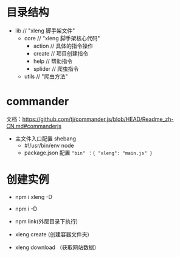 # 目录结构

- lib // "xleng 脚手架文件"
  - core // "xleng 脚手架核心代码"
    - action // 具体的指令操作
    - create // 项目创建指令
    - help // 帮助指令
    - splider // 爬虫指令
  - utils // "爬虫方法"

# commander

文档：https://github.com/tj/commander.js/blob/HEAD/Readme_zh-CN.md#commanderjs

- 主文件入口配置 shebang
  - #!/usr/bin/env node
  - package.json 配置 `"bin" ：{ "xleng": "main.js" }`

# 创建实例

- npm i xleng -D

- npm i -D

- npm link(外层目录下执行)

- xleng create (创建容器文件夹)

- xleng download （获取网站数据）
